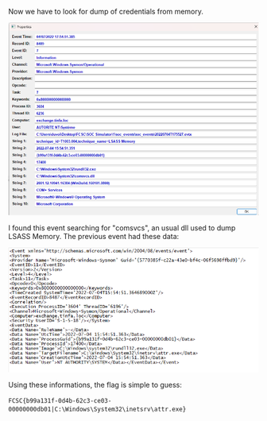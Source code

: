 Now we have to look for dump of credentials from memory.

![](_attachments/Pasted%20image%2020240406225218.png)

I found this event searching for "comsvcs", an usual dll used to dump LSASS Memory.
The previous event had these data:

![](_attachments/Pasted%20image%2020240406225551.png)

Using these informations, the flag is simple to guess:

`FCSC{b99a131f-0d4b-62c3-ce03-00000000db01|C:\Windows\System32\inetsrv\attr.exe}`

